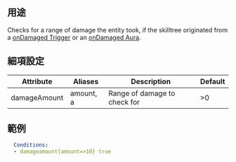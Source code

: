 ## 用途
Checks for a range of damage the entity took, if the skilltree originated from a [onDamaged Trigger](/Skills/Triggers#ondamaged) or an [onDamaged Aura](/skills/mechanics/ondamaged).


## 細項設定

| Attribute | Aliases  | Description  | Default |
|-----------|--------------|-------------------------------------------------------------------|---------|
| damageAmount | amount, a | Range of damage to check for | >0  |


## 範例
```yaml
  Conditions:
  - damageamount{amount=>10} true
```